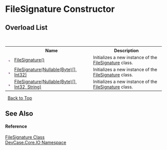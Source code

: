 # FileSignature Constructor 
 


## Overload List
&nbsp;<table><tr><th></th><th>Name</th><th>Description</th></tr><tr><td>![Public method](media/pubmethod.gif "Public method")</td><td><a href="M_DevCase_Core_IO_FileSignature__ctor">FileSignature()</a></td><td>
Initializes a new instance of the <a href="T_DevCase_Core_IO_FileSignature">FileSignature</a> class.</td></tr><tr><td>![Public method](media/pubmethod.gif "Public method")</td><td><a href="M_DevCase_Core_IO_FileSignature__ctor_1">FileSignature(Nullable(Byte)[], Int32)</a></td><td>
Initializes a new instance of the <a href="T_DevCase_Core_IO_FileSignature">FileSignature</a> class.</td></tr><tr><td>![Public method](media/pubmethod.gif "Public method")</td><td><a href="M_DevCase_Core_IO_FileSignature__ctor_2">FileSignature(Nullable(Byte)[], Int32, String)</a></td><td>
Initializes a new instance of the <a href="T_DevCase_Core_IO_FileSignature">FileSignature</a> class.</td></tr></table>&nbsp;
<a href="#filesignature-constructor">Back to Top</a>

## See Also


#### Reference
<a href="T_DevCase_Core_IO_FileSignature">FileSignature Class</a><br /><a href="N_DevCase_Core_IO">DevCase.Core.IO Namespace</a><br />